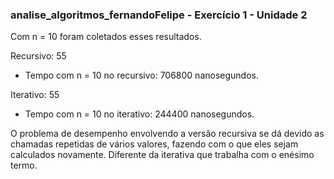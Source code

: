 ### analise_algoritmos_fernandoFelipe - Exercício 1 - Unidade 2

Com n = 10 foram coletados esses resultados.

Recursivo: 55
- Tempo com n = 10 no recursivo: 706800 nanosegundos.

Iterativo: 55
- Tempo com n = 10 no iterativo: 244400 nanosegundos.

O problema de desempenho envolvendo a versão recursiva se dá devido as chamadas repetidas de vários valores, fazendo com o que eles sejam calculados novamente. Diferente da iterativa que trabalha com o enésimo termo.